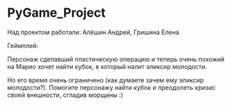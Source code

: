 # PyGame_Project
Над проектом работали: Алёшин Андрей, Гришина Елена

Геймплей: 

Персонаж сделавший пластическую операцию и теперь очень 
похожий на Марио хочет найти кубок, в который налит эликсир молодости.

Но его время очень ограничено (как думаете зачем ему эликсир молодости?).
Помогите персонажу найти кубок и преодолеть кризис своей внешности, сгладив морщины
:)
